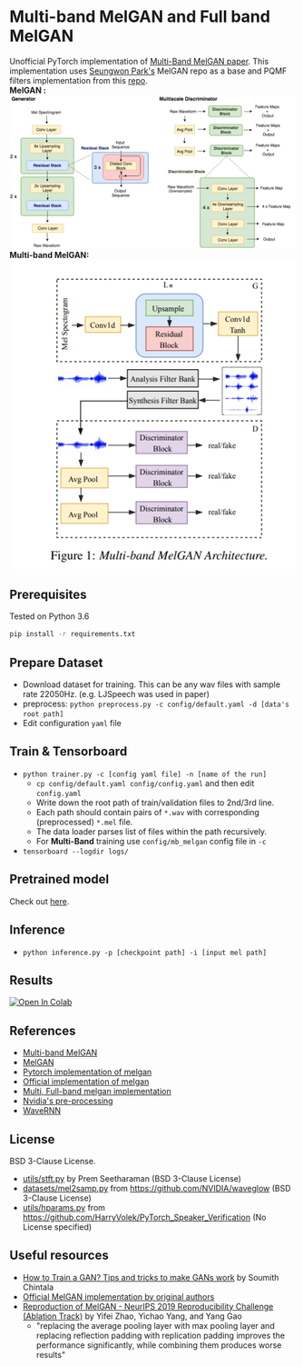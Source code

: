 # Multi-band MelGAN and Full band MelGAN
Unofficial PyTorch implementation of [Multi-Band MelGAN paper](https://arxiv.org/abs/2005.05106). This implementation uses [Seungwon Park's](http://swpark.me) MelGAN repo as a base and PQMF filters
implementation from this [repo](https://github.com/kan-bayashi/ParallelWaveGAN). 
<br>**MelGAN :**
![](./assets/gd.png)
<br>
**Multi-band MelGAN:**<br>
![](./assets/multiband_melgan.png)
## Prerequisites

Tested on Python 3.6
```bash
pip install -r requirements.txt
```

## Prepare Dataset

- Download dataset for training. This can be any wav files with sample rate 22050Hz. (e.g. LJSpeech was used in paper)
- preprocess: `python preprocess.py -c config/default.yaml -d [data's root path]`
- Edit configuration `yaml` file

## Train & Tensorboard

- `python trainer.py -c [config yaml file] -n [name of the run]`
  - `cp config/default.yaml config/config.yaml` and then edit `config.yaml`
  - Write down the root path of train/validation files to 2nd/3rd line.
  - Each path should contain pairs of `*.wav` with corresponding (preprocessed) `*.mel` file.
  - The data loader parses list of files within the path recursively.
  - For **Multi-Band** training use `config/mb_melgan` config file in `-c`
- `tensorboard --logdir logs/`

## Pretrained model
Check out [here](https://drive.google.com/drive/folders/12XX1QB9LzzMC4pdC_k8EWdvfKDhoEOa9?usp=sharing).

## Inference

- `python inference.py -p [checkpoint path] -i [input mel path]`

## Results
[![Open In Colab](https://colab.research.google.com/assets/colab-badge.svg)](https://colab.research.google.com/github/rishikksh20/melgan/blob/master/melgan_infer.ipynb) <br />


## References
- [Multi-band MelGAN](https://arxiv.org/abs/2005.05106)
- [MelGAN](https://arxiv.org/abs/1910.06711)
- [Pytorch implementation of melgan](https://github.com/seungwonpark/melgan)
- [Official implementation of melgan](https://github.com/descriptinc/melgan-neurips)
- [Multi, Full-band melgan implementation](https://github.com/kan-bayashi/ParallelWaveGAN)
- [Nvidia's pre-processing](https://github.com/NVIDIA/tacotron2)
- [WaveRNN](https://github.com/fatchord/WaveRNN)



## License

BSD 3-Clause License.

- [utils/stft.py](./utils/stft.py) by Prem Seetharaman (BSD 3-Clause License)
- [datasets/mel2samp.py](./datasets/mel2samp.py) from https://github.com/NVIDIA/waveglow (BSD 3-Clause License)
- [utils/hparams.py](./utils/hparams.py) from https://github.com/HarryVolek/PyTorch_Speaker_Verification (No License specified)

## Useful resources

- [How to Train a GAN? Tips and tricks to make GANs work](https://github.com/soumith/ganhacks) by Soumith Chintala
- [Official MelGAN implementation by original authors](https://github.com/descriptinc/melgan-neurips)
- [Reproduction of MelGAN - NeurIPS 2019 Reproducibility Challenge (Ablation Track)](https://openreview.net/pdf?id=9jTbNbBNw0) by Yifei Zhao, Yichao Yang, and Yang Gao
  - "replacing the average pooling layer with max pooling layer and replacing reflection padding with replication padding improves the performance significantly, while combining them produces worse results"
